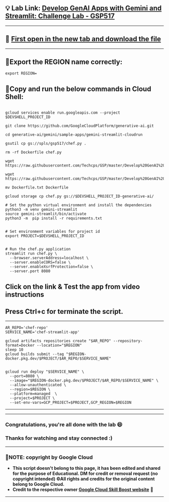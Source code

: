 

## 💡 Lab Link: [Develop GenAI Apps with Gemini and Streamlit: Challenge Lab - GSP517](https://www.cloudskillsboost.google/focuses/87315?parent=catalog)


---

## 🚀 [First open in the new tab and download the file](https://github.com/lturcot4/creativejv/blob/main/prompt.ipynb)

---

## 🚨Export the REGION name correctly:

```
export REGION=
```

## 🚨Copy and run the below commands in Cloud Shell:

```

gcloud services enable run.googleapis.com --project $DEVSHELL_PROJECT_ID

git clone https://github.com/GoogleCloudPlatform/generative-ai.git

cd generative-ai/gemini/sample-apps/gemini-streamlit-cloudrun

gsutil cp gs://spls/gsp517/chef.py .

rm -rf Dockerfile chef.py

wget https://raw.githubusercontent.com/Techcps/GSP/master/Develop%20GenAI%20Apps%20with%20Gemini%20and%20Streamlit%3A%20Challenge%20Lab/Dockerfile.txt

wget https://raw.githubusercontent.com/Techcps/GSP/master/Develop%20GenAI%20Apps%20with%20Gemini%20and%20Streamlit%3A%20Challenge%20Lab/chef.py

mv Dockerfile.txt Dockerfile

gcloud storage cp chef.py gs://$DEVSHELL_PROJECT_ID-generative-ai/

# Set the python virtual environment and install the dependencies
python3 -m venv gemini-streamlit
source gemini-streamlit/bin/activate
python3 -m  pip install -r requirements.txt


# Set environment variables for project id
export PROJECT=$DEVSHELL_PROJECT_ID


# Run the chef.py application
streamlit run chef.py \
  --browser.serverAddress=localhost \
  --server.enableCORS=false \
  --server.enableXsrfProtection=false \
  --server.port 8080
```

## Click on the link & Test the app from video instructions

## Press Ctrl+c for terminate the script.

---

```
AR_REPO='chef-repo'
SERVICE_NAME='chef-streamlit-app'

gcloud artifacts repositories create "$AR_REPO" --repository-format=Docker --location="$REGION"
sleep 10
gcloud builds submit --tag "$REGION-docker.pkg.dev/$PROJECT/$AR_REPO/$SERVICE_NAME"


gcloud run deploy "$SERVICE_NAME" \
  --port=8080 \
  --image="$REGION-docker.pkg.dev/$PROJECT/$AR_REPO/$SERVICE_NAME" \
  --allow-unauthenticated \
  --region=$REGION \
  --platform=managed  \
  --project=$PROJECT \
  --set-env-vars=GCP_PROJECT=$PROJECT,GCP_REGION=$REGION
```
---


---


### Congratulations, you're all done with the lab 😄


### Thanks for watching and stay connected :)

---

### 🚨NOTE: copyright by Google Cloud
- **This script doesn't belong to this page, it has been edited and shared for the purpose of Educational. DM for credit or removal request (no copyright intended) ©All rights and credits for the original content belong to Google Cloud.**
- **Credit to the respective owner [Google Cloud Skill Boost website](https://www.cloudskillsboost.google/)** 🙏

---
